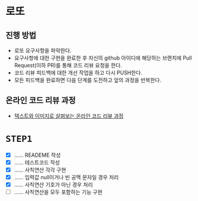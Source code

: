 # 로또
## 진행 방법
* 로또 요구사항을 파악한다.
* 요구사항에 대한 구현을 완료한 후 자신의 github 아이디에 해당하는 브랜치에 Pull Request(이하 PR)를 통해 코드 리뷰 요청을 한다.
* 코드 리뷰 피드백에 대한 개선 작업을 하고 다시 PUSH한다.
* 모든 피드백을 완료하면 다음 단계를 도전하고 앞의 과정을 반복한다.

## 온라인 코드 리뷰 과정
* [텍스트와 이미지로 살펴보는 온라인 코드 리뷰 과정](https://github.com/next-step/nextstep-docs/tree/master/codereview)


# `STEP1`
- [X] ...... READEME 작성
- [X] ...... 테스트코드 작성
- [X] ...... 사칙연산 각각 구현
- [X] ...... 입력값 null이거나 빈 공맥 문자일 경우 처리
- [X] ...... 사칙연산 기호가 아닌 경우 처리
- [ ] ...... 사칙연산을 모두 포함하는 기능 구현
